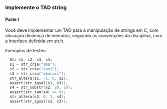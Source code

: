 ### Implemente o TAD string

#### Parte I

Você deve implementar um TAD para a manipulação de strings em C, com alocação dinâmica de memória, seguindo as convenções da disciplina, com a interface definida em [str.h](str.h).

Exemplos de testes:
```c
  Str s1, s2, s3, s4;
  s1 = str_cria("aba");
  s2 = str_cria("caxi");
  s3 = str_cria("abacaxi");
  str_altera(s1, -1, 0, s2);
  assert(str_igual(s1, s3));
  s4 = str_substr(s2, 20, 10);
  assert(str_tam(s4) == 0);
  str_altera(s3, 0, 3, s4);
  assert(str_igual(s2, s3));
```
